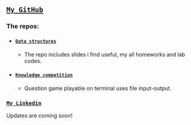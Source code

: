 

## [**`My GitHub`**](https://github.com/abdullahkavakli)

### The repos:

- #### [`Data structures`](https://github.com/abdullahkavakli/data-structures)
    - The repo includes slides i find useful, my all homeworks and lab codes.

- #### [`Knowledge competition`](https://github.com/abdullahkavakli/Knowledge-competition)
  - Question game playable on terminal uses file input-output.

### [`My Linkedin`](https://www.linkedin.com/in/abdullahkavakli/)

Updates are coming soon!

